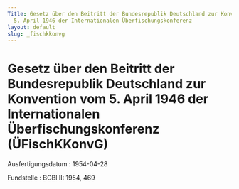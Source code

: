 ```yaml
---
Title: Gesetz über den Beitritt der Bundesrepublik Deutschland zur Konvention vom
  5. April 1946 der Internationalen Überfischungskonferenz
layout: default
slug: _fischkkonvg
---
```


# Gesetz über den Beitritt der Bundesrepublik Deutschland zur Konvention vom 5. April 1946 der Internationalen Überfischungskonferenz (ÜFischKKonvG)

Ausfertigungsdatum
:   1954-04-28

Fundstelle
:   BGBl II: 1954, 469

